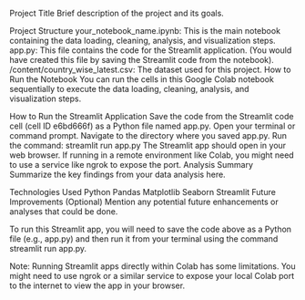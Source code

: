 Project Title
Brief description of the project and its goals.

Project Structure
your_notebook_name.ipynb: This is the main notebook containing the data loading, cleaning, analysis, and visualization steps.
app.py: This file contains the code for the Streamlit application. (You would have created this file by saving the Streamlit code from the notebook).
/content/country_wise_latest.csv: The dataset used for this project.
How to Run the Notebook
You can run the cells in this Google Colab notebook sequentially to execute the data loading, cleaning, analysis, and visualization steps.

How to Run the Streamlit Application
Save the code from the Streamlit code cell (cell ID e6bd666f) as a Python file named app.py.
Open your terminal or command prompt.
Navigate to the directory where you saved app.py.
Run the command: streamlit run app.py
The Streamlit app should open in your web browser. If running in a remote environment like Colab, you might need to use a service like ngrok to expose the port.
Analysis Summary
Summarize the key findings from your data analysis here.

Technologies Used
Python
Pandas
Matplotlib
Seaborn
Streamlit
Future Improvements (Optional)
Mention any potential future enhancements or analyses that could be done.

To run this Streamlit app, you will need to save the code above as a Python file (e.g., app.py) and then run it from your terminal using the command streamlit run app.py.

Note: Running Streamlit apps directly within Colab has some limitations. You might need to use ngrok or a similar service to expose your local Colab port to the internet to view the app in your browser.
